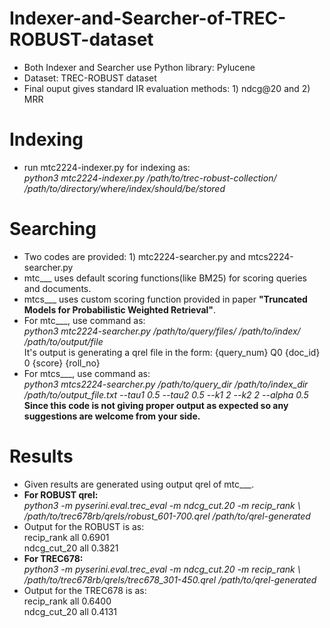 # Indexer-and-Searcher-of-TREC-ROBUST-dataset
* Both Indexer and Searcher use Python library: Pylucene
* Dataset: TREC-ROBUST dataset
* Final ouput gives standard IR evaluation methods: 1) ndcg@20 and 2) MRR
# Indexing
* run mtc2224-indexer.py for indexing as:\
_python3 mtc2224-indexer.py /path/to/trec-robust-collection/ /path/to/directory/where/index/should/be/stored_
# Searching
* Two codes are provided: 1) mtc2224-searcher.py and mtcs2224-searcher.py
* mtc___ uses default scoring functions(like BM25) for scoring queries and documents.
* mtcs___ uses custom scoring function provided in paper **"Truncated Models for Probabilistic Weighted Retrieval"**.
* For mtc___, use command as:\
_python3 mtc2224-searcher.py /path/to/query/files/ /path/to/index/ /path/to/output/file <rollno>_\
 It's output is generating a qrel file in the form: {query_num} Q0 {doc_id} 0 {score} {roll_no}
* For mtcs___, use command as:\
_python3 mtcs2224-searcher.py /path/to/query_dir /path/to/index_dir /path/to/output_file.txt <rollno> --tau1 0.5 --tau2 0.5 --k1 2 --k2 2 --alpha 0.5_ \
**Since this code is not giving proper output as expected so any suggestions are welcome from your side.**
# Results
* Given results are generated using output qrel of mtc___.
* **For ROBUST qrel:**\
_python3 -m pyserini.eval.trec_eval -m ndcg_cut.20 -m recip_rank \ \
/path/to/trec678rb/qrels/robust_601-700.qrel /path/to/qrel-generated_ 
* Output for the ROBUST is as: \
recip_rank     	all	    0.6901 \
ndcg_cut_20     all	    0.3821
* **For TREC678:**\
_python3 -m pyserini.eval.trec_eval -m ndcg_cut.20 -m recip_rank \ \
/path/to/trec678rb/qrels/trec678_301-450.qrel /path/to/qrel-generated_ 
* Output for the TREC678 is as: \
recip_rank     	all	    0.6400 \
ndcg_cut_20     all	    0.4131
